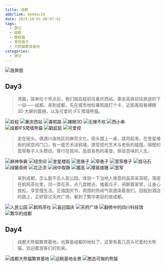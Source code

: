 ```yaml
---
title: 成都
abbrlink: 4e44ac5d
date: 2023-10-01 08:07:42
tags:
  - 游记
  - 成都
  - 春熙路
  - 宽窄巷子
  - 大熊猫繁育基地
categories:
  - 游记
---
```


![首屏图](https://s11.ax1x.com/2024/01/09/pFpVXvR.jpg)

<!-- more -->

## Day3

> 清晨，简单吃个早点后，我们就启程前往重庆西站，乘坐高铁前往旅途的下一站——成都。来到成都，先在城市地标春熙路打个卡，近距离观看裸眼 3D 大屏的震撼，以及可爱的 IFS 爬墙熊猫。

![启程](https://s11.ax1x.com/2024/01/09/pFpVxDx.jpg)
![重庆西站](https://s11.ax1x.com/2024/01/09/pFpVvK1.jpg)
![春熙路](https://s11.ax1x.com/2024/01/09/pFpVzb6.jpg)
![裸眼3D](https://s11.ax1x.com/2024/01/09/pFpVXvR.jpg)
![无辣不欢](https://s11.ax1x.com/2024/01/09/pFpZpVK.jpg)
![西小串](https://s11.ax1x.com/2024/01/09/pFpZiPe.jpg)
![成都IFS爬墙熊猫](https://s11.ax1x.com/2024/01/09/pFpZC5D.jpg)
![戳屁屁](https://s11.ax1x.com/2024/01/09/pFpZfiD.jpg)
![可爱捏](https://s11.ax1x.com/2024/01/09/pFpZhJe.jpg)

> 走在街头，偶遇川渝地区的麻将文化，街头摆上一桌，搓将起来。在奎星楼街的纽空间门口，有一面艺术涂鸦墙，感受现代艺术与老街的碰撞。隔壁的宽窄巷子人头攒动，穿行在其间，品尝各色的美食，体验百味的人生。

![麻神争霸](https://s11.ax1x.com/2024/01/09/pFpZTsI.jpg)
![纽空间](https://s11.ax1x.com/2024/01/09/pFpZ5zd.jpg)
![奎星楼街](https://s11.ax1x.com/2024/01/09/pFpZ4RH.jpg)
![宽巷子](https://s11.ax1x.com/2024/01/09/pFpZ7Lt.jpg)
![窄巷子](https://s11.ax1x.com/2024/01/09/pFpZoQA.jpg)
![宽窄巷子](https://s11.ax1x.com/2024/01/09/pFpZbeP.jpg)
![拴马石](https://s11.ax1x.com/2024/01/10/pFp7G5D.jpg)
![绿藤青砖](https://s11.ax1x.com/2024/01/10/pFp7t8H.jpg)
![花正浓](https://s11.ax1x.com/2024/01/10/pFp7YPe.jpg)
![闹中取静](https://s11.ax1x.com/2024/01/10/pFp7dKI.jpg)
![魔高](https://s11.ax1x.com/2024/01/10/pFp78UO.jpg)
![摩肩接踵](https://s11.ax1x.com/2024/01/10/pFp7N2d.jpg)
![宽窄](https://s11.ax1x.com/2024/01/10/pFp7UxA.jpg)

> 来到成都，怎么能不去人民公园，体验一下当地人惬意的品茶采耳呢。落座在鹤鸣茶社里，沏一壶花茶，点几盘糕点，嗑着瓜子，闲聊着家常，让身心放松，享受慢生活。正值国庆节，周围的热闹气氛感染着我们，回程到酒店的路上，正好穿过天府广场，看到了繁华美丽的夜成都。

![人民公园](https://s11.ax1x.com/2024/01/10/pFp7wrt.jpg)
![鹤鸣茶社](https://s11.ax1x.com/2024/01/10/pFpHjpQ.jpg)
![喜迎国庆](https://s11.ax1x.com/2024/01/10/pFpbC7V.jpg)
![天府广场](https://s11.ax1x.com/2024/01/10/pFpHOfg.jpg)
![翻修中的四川科技馆](https://s11.ax1x.com/2024/01/10/pFpHzXn.jpg)
![繁华的成都](https://s11.ax1x.com/2024/01/10/pFpbpmq.jpg)

## Day4

> 成都大熊猫繁育基地，也算是成都的地标了。这里有着几百头可爱的大熊猫，欢迎着游客们的到来。

![成都大熊猫繁育基地](https://s11.ax1x.com/2024/01/10/pFpHx6s.jpg)
![远眺基地全景](https://s11.ax1x.com/2024/01/10/pFpb900.jpg)
![憨态可掬的熊猫](https://s11.ax1x.com/2024/01/10/pFpbikT.jpg)
